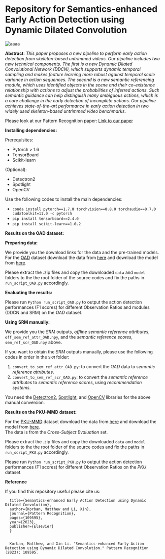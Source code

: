 # Repository for Semantics-enhanced Early Action Detection using Dynamic Dilated Convolution

![aaaa](https://user-images.githubusercontent.com/59813678/230926803-948c2bfa-cb58-4c48-8e55-621dad4ed2a2.png)



**Abstract**: *This paper proposes a new pipeline to perform early action detection from skeleton-based untrimmed videos. Our pipeline includes two new technical components. The first is a new Dynamic Dilated Convolutional Network (DDCN), which supports dynamic temporal sampling and makes feature learning more robust against temporal scale variance in action sequences. 
The second is a new semantic referencing module, which uses identified objects in the scene and their co-existence relationship with actions to adjust the probabilities of inferred actions. Such semantic guidance can help distinguish many ambiguous actions, which is a core challenge in the early detection of incomplete actions. Our pipeline achieves state-of-the-art performance in early action detection in two widely used skeleton-based untrimmed video benchmarks.*


Please look at our Pattern Recognition paper:
[Link to our paper](https://www.sciencedirect.com/science/article/abs/pii/S0031320323002960)

**Installing dependencies:**

Prerequisites:   
- Pytorch > 1.6 
- TensorBoard  
- Scikit-learn

(Optional):
- Detectron2  
- Spotlight  
- OpenCV

Use the following codes to install the main dependencies:
- ```conda install pytorch==1.7.0 torchvision==0.8.0 torchaudio==0.7.0 cudatoolkit=11.0 -c pytorch```
- ```pip install tensorboard==2.4.0```
- ```pip install scikit-learn==1.0.2```

**Results on the OAD dataset:**

**Preparing data:**

We provide you the download links for the data and the pre-trained models. 
For the [OAD](https://www.icst.pku.edu.cn/struct/Projects/OAD.html) dataset download the data from [here](https://drive.google.com/file/d/1gVPZqDGZcQPLoxkRabi6b4NN09tIpszL/view?usp=sharing) and download the model from [here](https://drive.google.com/file/d/1tHmqnFbKi3UpEvAZTsSo6An969xTWp99/view?usp=sharing).   

Please extract the .zip files and copy the downloaded ```data``` and ```model``` folders to the the root folder of the source codes and fix the paths in ```run_script_OAD.py``` accordingly. 

**Evaluating the results:**

Please run ```Python run_script_OAD.py``` to output the action detection performances (F1 scores) for different Observation Ratios and modules (DDCN and SRM) on the *OAD* dataset.  

**Using SRM manually:**

We provide you the *SRM* outputs, *offline semantic reference attributes*, ```off_sem_ref_attr_OAD.npy```, and the *semantic reference scores*, ```sem_ref_scr_OAD.npy``` above.  

If you want to obtain the *SRM* outputs manually, please use the following codes in order in the ```SRM``` folder:  

1. ```convert_to_sem_ref_attr_OAD.py```: to convert the *OAD* data to *semantic reference attributes*.  
2. ```convert_to_sem_ref_scr_OAD.py```: to convert the *semantic reference attributes* to *semantic reference scores*, using *recommendation systems*.  

You need the [Detectron2](https://github.com/facebookresearch/detectron2), [Spotlight](https://github.com/maciejkula/spotlight), and [OpenCV](https://pypi.org/project/opencv-python/) libraries for the above manual conversion. 

**Results on the PKU-MMD dataset:**   

For the [PKU-MMD](https://www.icst.pku.edu.cn/struct/Projects/PKUMMD.html) dataset download the data from [here](https://drive.google.com/file/d/1WxL5emkbwOUr_5ceQvq98dTC71AQVbRt/view?usp=sharing) and download the model from [here](https://drive.google.com/file/d/1-pOiHugpedRI3e9FDXBWfhlRszVTNgbi/view?usp=sharing).  
The data is from the *Cross-Subject Evaluation* set.  

Please extract the .zip files and copy the downloaded ```data``` and ```model``` folders to the the root folder of the source codes and fix the paths in ```run_script_PKU.py``` accordingly.    

Please run ```Python run_script_PKU.py``` to output the action detection performances (F1 scores) for different Observation Ratios on the *PKU* dataset.  

**Reference**

If you find this repository useful please cite us:

``` @article{korban2023DDCN,
  title={Semantics-enhanced Early Action Detection using Dynamic Dilated Convolution},
  author={Korban, Matthew and Li, Xin},
  journal={Pattern Recognition},
  pages={109595},
  year={2023},
  publisher={Elsevier}
  }
  
    
  Korban, Matthew, and Xin Li. "Semantics-enhanced Early Action Detection using Dynamic Dilated Convolution." Pattern Recognition (2023): 109595.

